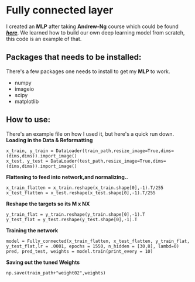 # Fully connected layer
 I created an **MLP** after taking **Andrew-Ng** course which could be found [**_here_**](https://www.coursera.org/learn/neural-networks-deep-learning?specialization=deep-learning). 
 We learned how to build our own deep learning model from scratch, this code is an example of that. 

## Packages that needs to be installed:
There's a few packages one needs to install to get my **MLP** to work.
* numpy
* imageio
* scipy
* matplotlib
## How to use:
There's an example file on how I used it, but here's a quick run down.
**Loading in the Data & Reformatting**
~~~
x_train, y_train = DataLoader(train_path,resize_image=True,dims=(dims,dims)).import_image()
x_test, y_test = DataLoader(test_path,resize_image=True,dims=(dims,dims)).import_image()
~~~
**Flattening to feed into network,and normalizing..**
~~~
x_train_flatten = x_train.reshape(x_train.shape[0],-1).T/255
x_test_flatten = x_test.reshape(x_test.shape[0],-1).T/255
~~~

**Reshape the targets so its M x NX**
~~~
y_train_flat = y_train.reshape(y_train.shape[0],-1).T
y_test_flat = y_test.reshape(y_test.shape[0],-1).T
~~~
**Training the network**
~~~
model = Fully_connected(x_train_flatten, x_test_flatten, y_train_flat, y_test_flat,lr = .0001, epochs = 1550, n_hidden = [30,8], lambd=0)
pred, pred_test, weights = model.train(print_every = 10)
~~~
**Saving out the tuned Weights**
~~~
np.save(train_path+"weight02",weights)
~~~

